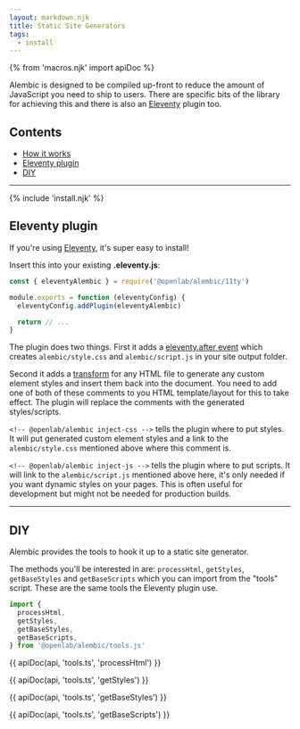 ```yaml
---
layout: markdown.njk
title: Static Site Generators
tags:
  - install
---
```


{% from 'macros.njk' import apiDoc %}

Alembic is designed to be compiled up-front to reduce the amount of JavaScript you need to ship to users.
There are specific bits of the library for achieving this and there is also an [Eleventy](https://www.11ty.dev/) plugin too.

## Contents

- [How it works](#how-it-works)
- [Eleventy plugin](#eleventy-plugin)
- [DIY](#diy)

---

{% include 'install.njk' %}

## Eleventy plugin

If you're using [Eleventy](https://www.11ty.dev/), it's super easy to install!

Insert this into your existing **.eleventy.js**:

```js
const { eleventyAlembic } = require('@openlab/alembic/11ty')

module.exports = function (eleventyConfig) {
  eleventyConfig.addPlugin(eleventyAlembic)

  return // ...
}
```

The plugin does two things. First it adds a [eleventy.after event](https://www.11ty.dev/docs/events/#eleventy.after) which creates `alembic/style.css` and `alembic/script.js` in your site output folder.

Second it adds a [transform](https://www.11ty.dev/docs/config/#transforms) for any HTML file to generate any custom element styles and insert them back into the document. You need to add one of both of these comments to you HTML template/layout for this to take effect. The plugin will replace the comments with the generated styles/scripts.

`<!-- @openlab/alembic inject-css -->`
tells the plugin where to put styles. It will put generated custom element styles and a link to the `alembic/style.css` mentioned above where this comment is.

`<!-- @openlab/alembic inject-js -->`
tells the plugin where to put scripts. It will link to the `alembic/script.js` mentioned above here, it's only needed if you want dynamic styles on your pages. This is often useful for development but might not be needed for production builds.

---

## DIY

Alembic provides the tools to hook it up to a static site generator.

The methods you'll be interested in are: `processHtml`, `getStyles`, `getBaseStyles` and `getBaseScripts` which you can import from the "tools" script. These are the same tools the Eleventy plugin use.

```ts
import {
  processHtml,
  getStyles,
  getBaseStyles,
  getBaseScripts,
} from '@openlab/alembic/tools.js'
```

{{ apiDoc(api, 'tools.ts', 'processHtml') }}

{{ apiDoc(api, 'tools.ts', 'getStyles') }}

{{ apiDoc(api, 'tools.ts', 'getBaseStyles') }}

{{ apiDoc(api, 'tools.ts', 'getBaseScripts') }}
